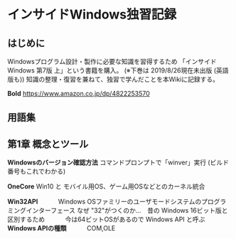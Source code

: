 # インサイドWindows独習記録

## はじめに
Windowsプログラム設計・製作に必要な知識を習得するため
「インサイドWindows 第7版 上」という書籍を購入。 (※下巻は 2019/8/26現在未出版 (英語版も))
知識の整理・復習を兼ねて、独習で学んだことを本Wikiに記録する。
 
**Bold**
https://www.amazon.co.jp/dp/4822253570

## 用語集
## 第1章 概念とツール
 
**Windowsのバージョン確認方法**
         コマンドプロンプトで「winver」実行 (ビルド番号もこれでわかる)
 
**OneCore**
          Win10 と モバイル用OS、ゲーム用OSなどとのカーネル統合
 
**Win32API**
　　　Windows OSファミリーのユーザモードシステムのプログラミングインターフェース
          なぜ "32"がつくのか…　昔の Windows 16ビット版と区別するため
　　　今は64ビットOSがあるので Windows API と呼ぶ
**Windows APIの種類**
　　　COM,OLE
   
<!-- 
第2章 システムアーキテクチャ
第3章 プロセスとジョブ
第4章 スレッド
第5章 メモリ管理
第6章 I/Oシステム
第7章 セキュリティ



### Markdown

Markdown is a lightweight and easy-to-use syntax for styling your writing. It includes conventions for

```markdown
Syntax highlighted code block

# Header 1
## Header 2
### Header 3

- Bulleted
- List

1. Numbered
2. List

**Bold** and _Italic_ and `Code` text

[Link](url) and ![Image](src)
```

For more details see [GitHub Flavored Markdown](https://guides.github.com/features/mastering-markdown/).

### Jekyll Themes

Your Pages site will use the layout and styles from the Jekyll theme you have selected in your [repository settings](https://github.com/Yingli1981/InsideWindows/settings). The name of this theme is saved in the Jekyll `_config.yml` configuration file.

### Support or Contact

Having trouble with Pages? Check out our [documentation](https://help.github.com/categories/github-pages-basics/) or [contact support](https://github.com/contact) and we’ll help you sort it out.

-->
